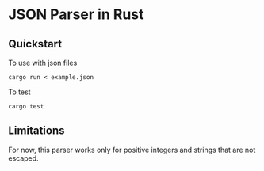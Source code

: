 # JSON Parser in Rust

## Quickstart

To use with json files

```console
cargo run < example.json
```

To test

```console
cargo test
```

## Limitations

For now, this parser works only for positive integers and strings that are not
escaped.
